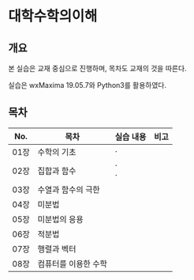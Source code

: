# 대학수학의이해

## 개요
본 실습은 교재 중심으로 진행하며, 목차도 교재의 것을 따른다.

실습은 wxMaxima 19.05.7와 Python3를 활용하였다.

## 목차

|No.|목차|실습 내용|비고|
|---|---|---|---|
|01장|수학의 기초|· ||
|02장|집합과 함수|· <br>·||
|03장|수열과 함수의 극한|||
|04장|미분법|||
|05장|미분법의 응용|||
|06장|적분법|||
|07장|행렬과 벡터|||
|08장|컴퓨터를 이용한 수학|||
